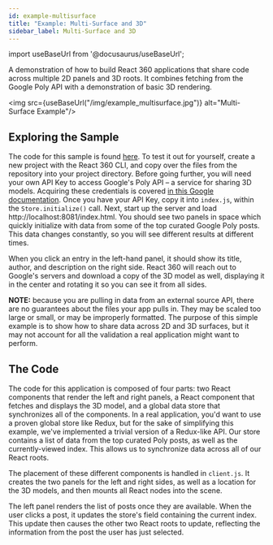 ```yaml
---
id: example-multisurface
title: "Example: Multi-Surface and 3D"
sidebar_label: Multi-Surface and 3D
---
```


import useBaseUrl from '@docusaurus/useBaseUrl';

A demonstration of how to build React 360 applications that share code across multiple 2D panels and 3D roots. It combines fetching from the Google Poly API with a demonstration of basic 3D rendering.

<img src={useBaseUrl("/img/example_multisurface.jpg")} alt="Multi-Surface Example"/>

## Exploring the Sample

The code for this sample is found [here](https://github.com/facebook/react-360/tree/master/Samples/MultiRoot). To test it out for yourself, create a new project with the React 360 CLI, and copy over the files from the repository into your project directory. Before going further, you will need your own API Key to access Google's Poly API – a service for sharing 3D models. Acquiring these credentials is covered [in this Google documentation](https://developers.google.com/poly/develop/api). Once you have your API Key, copy it into `index.js`, within the `Store.initialize()` call. Next, start up the server and load http://localhost:8081/index.html. You should see two panels in space which quickly initialize with data from some of the top curated Google Poly posts. This data changes constantly, so you will see different results at different times.

When you click an entry in the left-hand panel, it should show its title, author, and description on the right side. React 360 will reach out to Google's servers and download a copy of the 3D model as well, displaying it in the center and rotating it so you can see it from all sides.

**NOTE:** because you are pulling in data from an external source API, there are no guarantees about the files your app pulls in. They may be scaled too large or small, or may be improperly formatted. The purpose of this simple example is to show how to share data across 2D and 3D surfaces, but it may not account for all the validation a real application might want to perform.

## The Code

The code for this application is composed of four parts: two React components that render the left and right panels, a React component that fetches and displays the 3D model, and a global data store that synchronizes all of the components. In a real application, you'd want to use a proven global store like Redux, but for the sake of simplifying this example, we've implemented a trivial version of a Redux-like API. Our store contains a list of data from the top curated Poly posts, as well as the currently-viewed index. This allows us to synchronize data across all of our React roots.

The placement of these different components is handled in `client.js`. It creates the two panels for the left and right sides, as well as a location for the 3D models, and then mounts all React nodes into the scene.

The left panel renders the list of posts once they are available. When the user clicks a post, it updates the store's field containing the current index. This update then causes the other two React roots to update, reflecting the information from the post the user has just selected.
